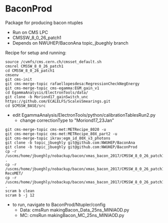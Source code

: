 BaconProd
=========

Package for producing bacon ntuples

 * Run on CMS LPC
 * CMSSW_8_0_26_patch1
 * Depends on NWUHEP/BaconAna topic_jbueghly branch

Recipe for setup and running:

```Shell
source /cvmfs/cms.cern.ch/cmsset_default.sh
cmsrel CMSSW_8_0_26_patch1
cd CMSSW_8_0_26_patch1
cmsenv
git cms-init
git cms-merge-topic rafaellopesdesa:RegressionCheckNegEnergy
git cms-merge-topic cms-egamma:EGM_gain_v1
cd EgammaAnalysis/ElectronTools/data/
git clone -b Moriond17_gainSwitch_unc https://github.com/ECALELFS/ScalesSmearings.git
cd $CMSSW_BASE/src
```

* edit EgammaAnalysis/ElectronTools/python/calibrationTablesRun2.py
    + change correctionType to "Moriond17_23Jan"

```Shell
git cms-merge-topic cms-met:METRecipe_8020 -u 
git cms-merge-topic cms-met:METRecipe_80X_part2 -u
git cms-merge-topic ikrav:egm_id_80X_v3_photons
git clone -b topic_jbueghly git@github.com:NWUHEP/BaconAna
git clone -b topic_jbueghly git@github.com:NWUHEP/BaconProd
cp -r /uscms/home/jbueghly/nobackup/bacon/xmas_bacon_2017/CMSSW_8_0_26_patch1/src/ShowerDeconstruction/ .
cp -r /uscms/home/jbueghly/nobackup/bacon/xmas_bacon_2017/CMSSW_8_0_26_patch1/src/RecoMET/METPUSubtraction/ RecoMET/
cp -r /uscms/home/jbueghly/nobackup/bacon/xmas_bacon_2017/CMSSW_8_0_26_patch1/src/PhysicsTools .
scram b clean
scram b -j 12
```

* to run, navigate to BaconProd/Ntupler/config
    + Data: cmsRun makingBacon_Data_25ns_MINIAOD.py
    + MC: cmsRun makingBacon_MC_25ns_MINIAOD.py



